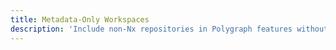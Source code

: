 ```yaml
---
title: Metadata-Only Workspaces
description: 'Include non-Nx repositories in Polygraph features without requiring full Nx adoption. Enable zero-friction onboarding for legacy and existing repositories.'
---
```

